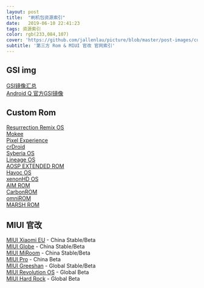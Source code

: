 ```yaml
---
layout: post
title:  "刷机包资源索引"
date:   2019-06-10 22:41:23
tags: 资源索引
color: rgb(233,084,107)
cover: 'https://github.com/jallenlau/picture/blob/master/post-images/customrom.png?raw=true'
subtitle: '第三方 Rom & MIUI 官改 官网索引'
---
```

## GSI img
[GSI镜像汇总](https://github.com/phhusson/treble_experimentations/wiki/Generic-System-Image-%28GSI%29-list)  
[Android Q 官方GSI镜像](https://developer.android.com/preview/gsi-release-notes)  
## Custom Rom
[Resurrection Remix OS](https://www.resurrectionremix.com/#top)  
[Mokee](https://www.mokeedev.com/)  
[Pixel Experience](https://download.pixelexperience.org/)  
[crDroid](https://crdroid.net/dl.php)  
[Syberia OS](https://sourceforge.net/projects/syberiaos/)  
[Lineage OS](https://lineageos.org/)  
[AOSP EXTENDED ROM](https://www.aospextended.com/)  
[Havoc OS](https://sourceforge.net/projects/havoc-os/files/)  
[xenonHD OS](https://www.xenonhd.com/)  
[AIM ROM](https://aimrom.github.io/)  
[CarbonROM](https://carbonrom.org/)  
[omniROM](https://www.omnirom.org/devices)  
[MARSH ROM](http://marshrom.github.io/)
## MIUI 官改
[MIUI Xiaomi EU](https://xiaomi.eu/community/forums/miui-rom-releases.103/) - China Stable/Beta  
[MIUI Globe](https://mi-globe.com/rom-builder) - China Stable/Beta  
[MIUI MiRoom](https://sourceforge.net/projects/miroom/files) - China Stable/Beta  
[MIUI Pro](https://cloud.mail.ru/public/5UvP/2wQkHYRxe) - China Beta  
[MIUI Greeshan](https://forum.xda-developers.com/mi-max-2/development/rom-global-stable-developer-roms-t3770430) - Global Stable/Beta  
[MIUI Revolution OS](https://os.revtechs.me/descargas-miui) - Global Beta  
[MIUI Hard Rock](https://forum.xda-developers.com/mi-max-2/development/hardrock-miui-10-custom-rom-7-1-1-t3848491) - Global Beta
